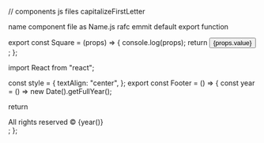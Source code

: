 // components js files capitalizeFirstLetter

name component file as Name.js
rafc emmit default export function


<Name value={1}>

export const Square = (props) => {
  console.log(props);
  return <button type="button">{props.value}</button>;
};


import React from "react";

const style = {
  textAlign: "center",
};
export const Footer = () => {
  const year = () => new Date().getFullYear();

  return <div style={style}>All rights reserved &copy; {year()}</div>;
};


